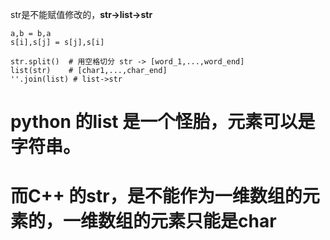 str是不能赋值修改的，**str->list->str**

```
a,b = b,a
s[i],s[j] = s[j],s[i]
```

```
str.split()  # 用空格切分 str -> [word_1,...,word_end]
list(str)    # [char1,...,char_end]
''.join(list) # list->str
```

# python 的list 是一个怪胎，元素可以是字符串。
# 而C++ 的str，是不能作为一维数组的元素的，一维数组的元素只能是char
